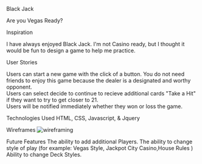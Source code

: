 Black Jack

Are you Vegas Ready?

Inspiration

I have always enjoyed Black Jack.  I'm not Casino ready, but I thought it would be fun to design a game to help me practice.  

User Stories

Users can start a new game with the click of a button. 
You do not need friends to enjoy this game because the dealer is a designated and worthy opponent.  
Users can select decide to continue to recieve additional cards "Take a Hit" if they want to try to get closer to 21.  
Users will be notified immediately whether they won or loss the game. 

Technologies Used
HTML, CSS, Javascript, & Jquery

Wireframes 
![wireframing](~/Desktop/projects/unit_01/Wireframe.jpg "Wireframe")

Future Features
The ability to add additional Players.
The ability to change style of play (for example: Vegas Style, Jackpot City Casino,House Rules )
Ability to change Deck Styles.
